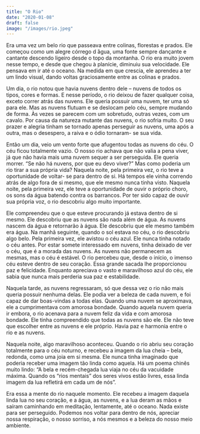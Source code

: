 ```yaml
---
title: "O Rio"
date: "2020-01-08"
draft: false
image: "/images/rio.jpeg"
---
```


Era uma vez um belo rio que passeava entre colinas, florestas e prados. Ele começou como um alegre córrego d ́água, uma fonte sempre dançante e cantante descendo ligeiro desde o topo da montanha. O rio era muito jovem nesse tempo, e desde que chegou à planície, diminuiu sua velocidade. Ele pensava em ir até o oceano. Na medida em que crescia, ele aprendeu a ter um lindo visual, dando voltas graciosamente entre as colinas e prados.

Um dia, o rio notou que havia nuvens dentro dele – nuvens de todos os tipos, cores e formas. E nesse período, o rio deixou de fazer qualquer coisa, exceto correr atrás das nuvens. Ele queria possuir uma nuvem, ter uma só para ele. Mas as nuvens flutuam e se deslocam pelo céu, sempre mudando de forma. Às vezes se parecem com um sobretudo, outras vezes, com um cavalo. Por causa da natureza mutante das nuvens, o rio sofria muito. O seu prazer e alegria tinham se tornado apenas perseguir as nuvens, uma após a outra, mas o desespero, a raiva e o ódio tornaram- se sua vida.

Então um dia, veio um vento forte que afugentou todas as nuvens do céu. O céu ficou totalmente vazio. O nosso rio achava que não valia a pena viver, já que não havia mais uma nuvem sequer a ser perseguida. Ele queria morrer. “Se não há nuvens, por que eu devo viver?” Mas como poderia um rio tirar a sua própria vida?
Naquela noite, pela primeira vez, o rio teve a oportunidade de voltar- se para dentro de si. Há tempos ele vinha correndo atrás de algo fora de si mesmo, que ele mesmo nunca tinha visto. Naquela noite, pela primeira vez, ele teve a oportunidade de ouvir o próprio choro, os sons da água batendo contra os barrancos. Por ter sido capaz de ouvir sua própria voz, o rio descobriu algo muito importante.

Ele compreendeu que o que esteve procurando já estava dentro de si mesmo. Ele descobriu que as nuvens são nada além de água. As nuvens nascem da água e retornarão à água. Ele descobriu que ele mesmo também era água.
Na manhã seguinte, quando o sol estava no céu, o rio descobriu algo belo. Pela primeira vez, ele avistou o céu azul. Ele nunca tinha notado o céu antes. Por estar somete interessado em nuvens, tinha deixado de ver o céu, que é a morada das nuvens. As nuvens não permanecem as mesmas, mas o céu é estável. O rio percebeu que, desde o início, o imenso céu esteve dentro de seu coração. Essa grande sacada lhe proporcionou paz e felicidade. Enquanto apreciava o vasto e maravilhoso azul do céu, ele sabia que nunca mais perderia sua paz e estabilidade.

Naquela tarde, as nuvens regressaram, só que dessa vez o rio não mais queria possuir nenhuma delas. Ele podia ver a beleza de cada nuvem, e foi capaz de dar boas-vindas a todas elas. Quando uma nuvem se aproximava, ele a cumprimentava com amorosa bondade. Quando aquela nuvem queria ir embora, o rio acenava para a nuvem feliz da vida e com amorosa bondade. Ele tinha compreendido que todas as nuvens são ele. Ele não teve que escolher entre as nuvens e ele próprio. Havia paz e harmonia entre o rio e as nuvens.

Naquela noite, algo maravilhoso aconteceu. Quando o rio abriu seu coração totalmente para o céu noturno, e recebeu a imagem da lua cheia – bela, redonda, como uma joia em si mesma. Ele nunca tinha imaginado que poderia receber uma imagem tão linda como aquela. Há um poema chinês muito lindo: “A bela e recém-chegada lua viaja no céu da vacuidade máxima. Quando os “rios mentais” dos seres vivos estão livres, essa linda imagem da lua refletirá em cada um de nós”.

Era essa a mente do rio naquele momento. Ele recebeu a imagem daquela linda lua no seu coração, e a água, as nuvens, e a lua deram as mãos e saíram caminhando em meditação, lentamente, até o oceano.
Nada existe para ser perseguido. Podemos nos voltar para dentro de nós, apreciar nossa respiração, o nosso sorriso, a nós mesmos e a beleza do nosso meio ambiente.
